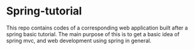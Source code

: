# Spring-tutorial
This repo contains codes of a corresponding web application built after a spring basic tutorial.
The main purpose of this is to get a basic idea of spring mvc, and web development using spring in general.
